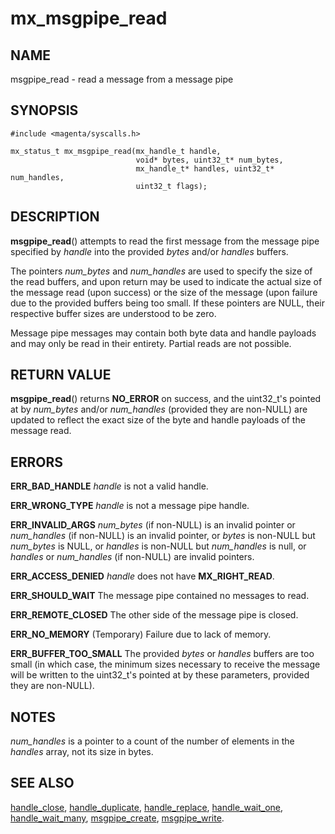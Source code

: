 # mx_msgpipe_read

## NAME

msgpipe_read - read a message from a message pipe

## SYNOPSIS

```
#include <magenta/syscalls.h>

mx_status_t mx_msgpipe_read(mx_handle_t handle,
                            void* bytes, uint32_t* num_bytes,
                            mx_handle_t* handles, uint32_t* num_handles,
                            uint32_t flags);
```

## DESCRIPTION

**msgpipe_read**() attempts to read the first message from the message
pipe specified by *handle* into the provided *bytes* and/or *handles*
buffers.

The pointers *num_bytes* and *num_handles* are used to specify the
size of the read buffers, and upon return may be used to indicate the
actual size of the message read (upon success) or the size of the
message (upon failure due to the provided buffers being too small.
If these pointers are NULL, their respective buffer sizes are understood
to be zero.

Message pipe messages may contain both byte data and handle payloads
and may only be read in their entirety.  Partial reads are not possible.

## RETURN VALUE

**msgpipe_read**() returns **NO_ERROR** on success, and the uint32_t's
pointed at by *num_bytes* and/or *num_handles* (provided they are
non-NULL) are updated to reflect the exact size of the byte and handle
payloads of the message read.

## ERRORS

**ERR_BAD_HANDLE**  *handle* is not a valid handle.

**ERR_WRONG_TYPE**  *handle* is not a message pipe handle.

**ERR_INVALID_ARGS**  *num_bytes* (if non-NULL) is an invalid pointer
or *num_handles* (if non-NULL) is an invalid pointer, or *bytes* is
non-NULL but *num_bytes* is NULL, or *handles* is non-NULL but
*num_handles* is null, or *handles* or *num_handles* (if non-NULL) are
invalid pointers.

**ERR_ACCESS_DENIED**  *handle* does not have **MX_RIGHT_READ**.

**ERR_SHOULD_WAIT**  The message pipe contained no messages to read.

**ERR_REMOTE_CLOSED**  The other side of the message pipe is closed.

**ERR_NO_MEMORY**  (Temporary) Failure due to lack of memory.

**ERR_BUFFER_TOO_SMALL**  The provided *bytes* or *handles* buffers
are too small (in which case, the minimum sizes necessary to receive
the message will be written to the uint32_t's pointed at by these
parameters, provided they are non-NULL).

## NOTES

*num_handles* is a pointer to a count of the number of elements in
the *handles* array, not its size in bytes.

## SEE ALSO

[handle_close](handle_close.md),
[handle_duplicate](handle_duplicate.md),
[handle_replace](handle_replace.md),
[handle_wait_one](handle_wait_one),
[handle_wait_many](handle_wait_many.md),
[msgpipe_create](msgpipe_create.md),
[msgpipe_write](msgpipe_write.md).
